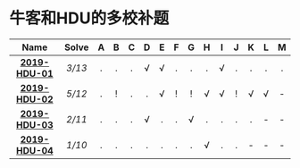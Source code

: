 #  牛客和HDU的多校补题

| Name | Solve | A | B | C | D | E | F | G | H | I | J | K | L | M |
| :----: | :----: | :----: |:----: | :----: | :----: |:----: | :----: | :----: |:----: | :----: | :----: |:----: | :----: | :----: |
| **[2019-HDU-01](https://github.com/forty-twoo/Multi-University-Training-Solutions/tree/master/HDU-01)** | *3/13* | .|.|.|&radic; | &radic; |.|. |.| &radic;|.|.|.|.| 
| **[2019-HDU-02](https://github.com/forty-twoo/Multi-University-Training-Solutions/tree/master/HDU-02)** | *5/12* |.|!|.|.|&radic;|!|!|&radic;| &radic;|!|&radic;|&radic;|-| 
| **[2019-HDU-03](https://github.com/forty-twoo/Multi-University-Training-Solutions/tree/master/HDU-03)** | *2/11* | .|.|.|&radic;|.|.|&radic; |.| .|.|.|-|-| 
| **[2019-HDU-04](https://github.com/forty-twoo/Multi-University-Training-Solutions/tree/master/HDU-04)** | *1/10* | .|.|.|. | . |.|. |&radic;| .|.|-|-|-| 
